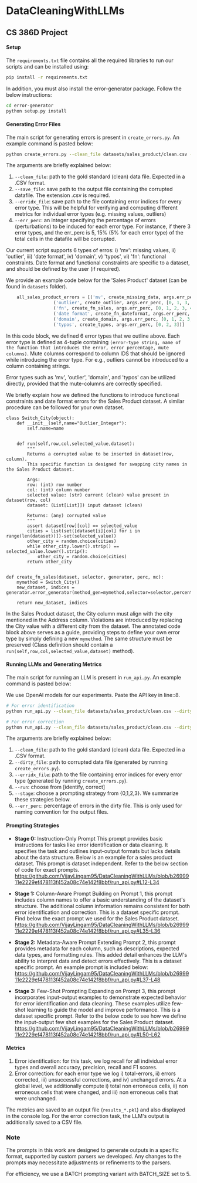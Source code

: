 # DataCleaningWithLLMs
## CS 386D Project

#### Setup

The `requirements.txt` file contains all the required libraries to run our scripts and can be installed using:

```bash
pip install -r requirements.txt
```

In addition, you must also install the error-generator package. Follow the below instructions:
```bash
cd error-generator
python setup.py install
```



#### Generating Error Files

The main script for generating errors is present in `create_errors.py`. An example command is pasted below:

```bash
python create_errors.py --clean_file datasets/sales_product/clean.csv --save_file datasets/sales_product/dirty_5.csv --erridx_file datasets/sales_product/erridx_5.pkl --err_perc 5
```

The arguments are briefly explained below:
1. `--clean_file`: path to the gold standard (clean) data file. Expected in a .CSV format.
2. `--save_file`: save path to the output file containing the corrupted datafile. The extension .csv is required.
3. `--erridx_file`: save path to the file containing error indices for every error type. This will be helpful for verifying and computing different metrics for individual error types (e.g. missing values, outliers)
4. `--err_perc`: an integer specifying the percentage of errors (perturbations) to be induced for each error type. For instance, if there 3 error types, and the err_perc is 5, 15% (5% for each error type) of the total cells in the datafile will be corrupted.

Our current script supports 6 types of erros: i) 'mv': missing values, ii) 'outlier', iii) 'date format', iv) 'domain', v) 'typos', vi) 'fn': functional constraints. Date format and functional constraints are specific to a dataset, and should be defined by the user (if required). 

We provide an example code below for the 'Sales Product' dataset (can be found in `datasets` folder).


```python
    all_sales_product_errors = [('mv', create_missing_data, args.err_perc, [0, 1, 2, 3, 4, 5, 6]), \
                  ('outlier', create_outlier, args.err_perc, [0, 1, 3, 4, 5, 6, 7, 8]), \
                  ('fn', create_fn_sales, args.err_perc, [0, 1, 2, 3, 4, 5, 6, 8]), \
                  ('date format', create_fn_dateformat, args.err_perc, [0, 1, 2, 3, 5, 6, 7, 8]), \
                  ('domain', create_domain, args.err_perc, [0, 1, 2, 3, 4, 5, 6]), \
                  ('typos', create_typos, args.err_perc, [0, 2, 3])]
```
In this code block, we defined 6 error types that we outline above. Each error type is defined as 4-tuple containing ```(error-type string, name of the function that introduces the error, error percentage, mute columns)```.
Mute columns correspond to column IDS that should be ignored while introducing the error type. For e.g., outliers cannot be introduced to a column containing strings. 

Error types such as 'mv', 'outlier', 'domain', and 'typos' can be utilized directly, provided that the mute-columns are correctly specified.

We briefly explain how we defined the functions to introduce functional constraints and date format errors for the Sales Product dataset. A similar procedure can be followed for your own dataset.

```python3
class Switch_City(object):
    def __init__(self,name="Outlier_Integer"):
        self.name=name
    
        
    def run(self,row,col,selected_value,dataset):
        """
        Returns a corrupted value to be inserted in dataset(row, column).
        This specific function is designed for swapping city names in the Sales Product dataset.

        Args:
        row: (int) row number
        col: (int) column number
        selected value: (str) current (clean) value present in dataset(row, col)
        dataset: (List[List]]) input dataset (clean)
        
        Returns: (any) corrupted value
        """
        assert dataset[row][col] == selected_value
        cities = list(set([dataset[i][col] for i in range(len(dataset))])-set(selected_value))
        other_city = random.choice(cities) 
        while other_city.lower().strip() == selected_value.lower().strip():
            other_city = random.choice(cities)
        return other_city


def create_fn_sales(dataset, selector, generator, perc, mc):
    mymethod = Switch_City()
    new_dataset, indices = generator.error_generator(method_gen=mymethod,selector=selector,percentage=perc,dataset=dataset,mute_column=mc)

    return new_dataset, indices
```
In the Sales Product dataset, the City column must align with the city mentioned in the Address column. Violations are introduced by replacing the City value with a different city from the dataset. The annotated code block above serves as a guide, providing steps to define your own error type by simply defining a new `mymethod`. The same structure must be preserved (Class definition should contain a ```run(self,row,col,selected_value,dataset)``` method).



#### Running LLMs and Generating Metrics

The main script for running an LLM is present in `run_api.py`. An example command is pasted below:

We use OpenAI models for our experiments. Paste the API key in line::8.


```bash
# For error identification
python run_api.py --clean_file datasets/sales_product/clean.csv --dirty_file datasets/sales_product/dirty_2.csv --erridx_file datasets/sales_product/erridx_2.pkl --run identify --stage 3 --err_perc 2

# For error correction
python run_api.py --clean_file datasets/sales_product/clean.csv --dirty_file datasets/sales_product/dirty_2.csv --erridx_file datasets/sales_product/erridx_2.pkl --run correct --stage 3 --err_perc 2
```

The arguments are briefly explained below:
1. `--clean_file`: path to the gold standard (clean) data file. Expected in a .CSV format.
2. `--dirty_file`: path to corrupted data file (generated by running `create_errors.py`).
3. `--erridx_file`: path to the file containing error indices for every error type (generated by running `create_errors.py`).
4. `--run`: choose from [identify, correct]
5. `--stage`: choose a prompting strategy from {0,1,2,3}. We summarize these strategies below.
6. `--err_perc`: percentage of errors in the dirty file. This is only used for naming convention for the output files.

#### Prompting Strategies

- **Stage 0:** Instruction-Only Prompt
This prompt provides basic instructions for tasks like error identification or data cleaning. It specifies the task and outlines input-output formats but lacks details about the data structure. Below is an example for a sales product dataset. This prompt is dataset independent. Refer to the below section of code for exact prompts.
https://github.com/VijayLingam95/DataCleaningWithLLMs/blob/b2699911e2229ef478113f452a08c74e142f8bbf/run_api.py#L12-L34

- **Stage 1:** Column-Aware Prompt
Building on Prompt 1, this prompt includes column names to offer a basic understanding of the dataset's structure. The additional column information remains consistent for both error identification and correction. This is a dataset specific prompt. Find below the exact prompt we used for the Sales Product dataset.
https://github.com/VijayLingam95/DataCleaningWithLLMs/blob/b2699911e2229ef478113f452a08c74e142f8bbf/run_api.py#L35-L36

- **Stage 2:** Metadata-Aware Prompt
Extending Prompt 2, this prompt provides metadata for each column, such as descriptions, expected data types, and formatting rules. This added detail enhances the LLM's ability to interpret data and detect errors effectively. This is a dataset specific prompt. An example prompt is included below:
https://github.com/VijayLingam95/DataCleaningWithLLMs/blob/b2699911e2229ef478113f452a08c74e142f8bbf/run_api.py#L37-L48


- **Stage 3:** Few-Shot Prompting
Expanding on Prompt 3, this prompt incorporates input-output examples to demonstrate expected behavior for error identification and data cleaning. These examples utilize few-shot learning to guide the model and improve performance. This is a dataset specific prompt. Refer to the below code to see how we define the input-output few shot examples for the Sales Product dataset.
https://github.com/VijayLingam95/DataCleaningWithLLMs/blob/b2699911e2229ef478113f452a08c74e142f8bbf/run_api.py#L50-L62

#### Metrics 
1. Error identification: for this task, we log recall for all individual error types and overall accuracy, precision, recall and F1 scores.
2. Error correction: for each error type we log i) total-errors, ii) errors corrected, iii) unsuccessful corrections, and iv) unchanged errors. At a global level, we additionally compute i) total non erroneous cells, ii) non erroneous cells that were changed, and iii) non erroneous cells that were unchanged.

The metrics are saved to an output file (`results_*.pkl`) and also displayed in the console log. For the error correction task, the LLM's output is additionally saved to a CSV file.

### Note
The prompts in this work are designed to generate outputs in a specific format, supported by custom parsers we developed. Any changes to the prompts may necessitate adjustments or refinements to the parsers. 

For efficiency, we use a BATCH prompting variant with BATCH_SIZE set to 5.







